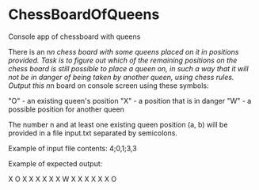 # ChessBoardOfQueens
Console app of chessboard with queens

There is an n*n chess board with some queens placed on it in positions provided.
Task is to figure out which of the remaining positions on the chess board is still
possible to place a queen on, in such a way that it will not be in danger of being taken by
another queen, using chess rules. Output this n*n board on console screen using these symbols:

"O" - an existing queen's position
"X" - a position that is in danger
"W" - a possible position for another queen

The number n and at least one existing queen position (a, b) will be provided in a file input.txt
separated by semicolons.

Example of input file contents: 4;0,1;3,3

Example of expected output:
 

X O X X
X X X X
W X X X
X X X O
